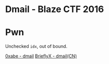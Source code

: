 # Dmail - Blaze CTF 2016
# Pwn

Unchecked `idx`, out of bound.

[0xabe - dmail](https://0xabe.io/ctf/exploit/2016/04/24/BlazeCTF-dmail.html)
[BrieflyX - dmail(CN)](http://brieflyx.me/2016/ctf-writeups/blazectf-dmail/)